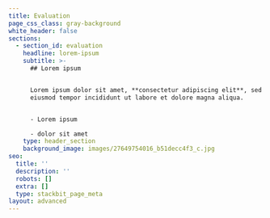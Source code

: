 ```yaml
---
title: Evaluation
page_css_class: gray-background
white_header: false
sections:
  - section_id: evaluation
    headline: lorem-ipsum
    subtitle: >-
      ## Lorem ipsum


      Lorem ipsum dolor sit amet, **consectetur adipiscing elit**, sed do
      eiusmod tempor incididunt ut labore et dolore magna aliqua.


      - Lorem ipsum

      - dolor sit amet
    type: header_section
    background_image: images/27649754016_b51decc4f3_c.jpg
seo:
  title: ''
  description: ''
  robots: []
  extra: []
  type: stackbit_page_meta
layout: advanced
---
```

